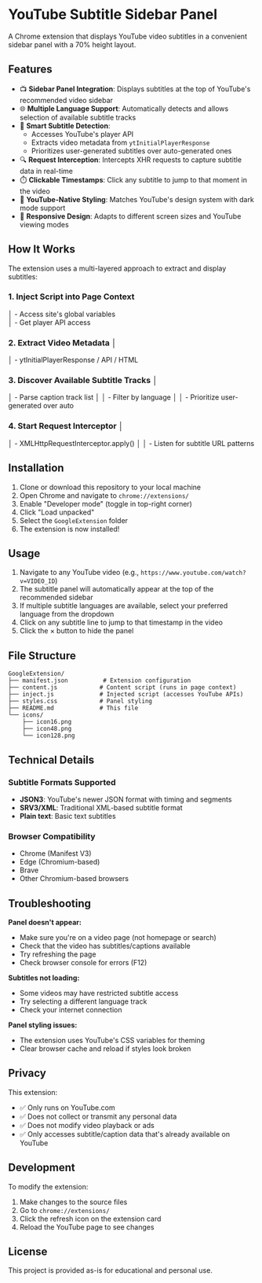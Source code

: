 # YouTube Subtitle Sidebar Panel

A Chrome extension that displays YouTube video subtitles in a convenient sidebar panel with a 70% height layout.

## Features

- 📺 **Sidebar Panel Integration**: Displays subtitles at the top of YouTube's recommended video sidebar
- 🌐 **Multiple Language Support**: Automatically detects and allows selection of available subtitle tracks
- 🎯 **Smart Subtitle Detection**: 
  - Accesses YouTube's player API
  - Extracts video metadata from `ytInitialPlayerResponse`
  - Prioritizes user-generated subtitles over auto-generated ones
- 🔍 **Request Interception**: Intercepts XHR requests to capture subtitle data in real-time
- ⏱️ **Clickable Timestamps**: Click any subtitle to jump to that moment in the video
- 🎨 **YouTube-Native Styling**: Matches YouTube's design system with dark mode support
- 📱 **Responsive Design**: Adapts to different screen sizes and YouTube viewing modes

## How It Works

The extension uses a multi-layered approach to extract and display subtitles:

### 1. Inject Script into Page Context               
│    - Access site's global variables              
│    - Get player API access     
### 2. Extract Video Metadata                          │
│    - ytInitialPlayerResponse / API / HTML 
### 3. Discover Available Subtitle Tracks              │
│    - Parse caption track list                      │
│    - Filter by language                            │
│    - Prioritize user-generated over auto  
### 4. Start Request Interceptor                       │
│    - XMLHttpRequestInterceptor.apply()             │
│    - Listen for subtitle URL patterns

## Installation

1. Clone or download this repository to your local machine
2. Open Chrome and navigate to `chrome://extensions/`
3. Enable "Developer mode" (toggle in top-right corner)
4. Click "Load unpacked"
5. Select the `GoogleExtension` folder
6. The extension is now installed!

## Usage

1. Navigate to any YouTube video (e.g., `https://www.youtube.com/watch?v=VIDEO_ID`)
2. The subtitle panel will automatically appear at the top of the recommended sidebar
3. If multiple subtitle languages are available, select your preferred language from the dropdown
4. Click on any subtitle line to jump to that timestamp in the video
5. Click the × button to hide the panel

## File Structure

```
GoogleExtension/
├── manifest.json          # Extension configuration
├── content.js            # Content script (runs in page context)
├── inject.js             # Injected script (accesses YouTube APIs)
├── styles.css            # Panel styling
├── README.md             # This file
└── icons/
    ├── icon16.png
    ├── icon48.png
    └── icon128.png
```

## Technical Details

### Subtitle Formats Supported
- **JSON3**: YouTube's newer JSON format with timing and segments
- **SRV3/XML**: Traditional XML-based subtitle format
- **Plain text**: Basic text subtitles

### Browser Compatibility
- Chrome (Manifest V3)
- Edge (Chromium-based)
- Brave
- Other Chromium-based browsers

## Troubleshooting

**Panel doesn't appear:**
- Make sure you're on a video page (not homepage or search)
- Check that the video has subtitles/captions available
- Try refreshing the page
- Check browser console for errors (F12)

**Subtitles not loading:**
- Some videos may have restricted subtitle access
- Try selecting a different language track
- Check your internet connection

**Panel styling issues:**
- The extension uses YouTube's CSS variables for theming
- Clear browser cache and reload if styles look broken

## Privacy

This extension:
- ✅ Only runs on YouTube.com
- ✅ Does not collect or transmit any personal data
- ✅ Does not modify video playback or ads
- ✅ Only accesses subtitle/caption data that's already available on YouTube

## Development

To modify the extension:

1. Make changes to the source files
2. Go to `chrome://extensions/`
3. Click the refresh icon on the extension card
4. Reload the YouTube page to see changes

## License

This project is provided as-is for educational and personal use.
